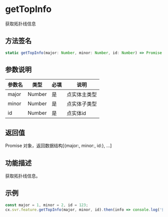 # getTopInfo

获取拓扑线信息

## 方法签名
```typescript
static getTopInfo(major: Number, minor: Number, id: Number) => Promise
```

## 参数说明
| 参数名 | 类型 | 必填 | 说明 |
|--------|------|------|------|
| major | Number | 是 | 点实体主类型 |
| minor | Number | 是 | 点实体子类型 |
| id | Number | 是 | 点实体id |

## 返回值
Promise 对象，返回数据结构[{major:, minor:, id:}, ...]

## 功能描述
获取拓扑线信息。 

## 示例
```javascript
const major = 1, minor = 2, id = 123;
cx.svr.feature.getTopInfo(major, minor, id).then(info => console.log('拓扑信息:', info)).catch(err => console.error('获取失败', err));
```